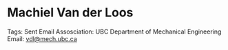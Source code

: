# Machiel Van der Loos

Tags: Sent Email
Assosciation: UBC
Department of Mechanical Engineering
Email: vdl@mech.ubc.ca